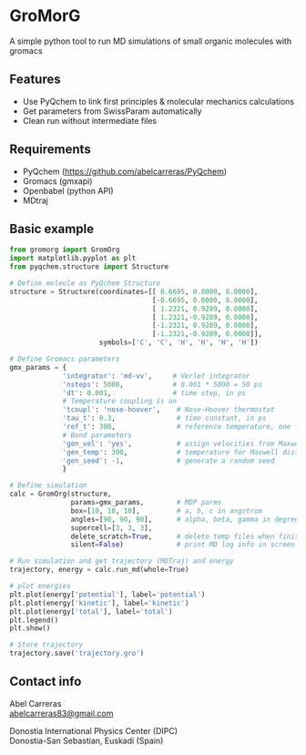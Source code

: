 GroMorG
=======

A simple python tool to run MD simulations of small organic molecules with gromacs

Features
--------
- Use PyQchem to link first principles & molecular mechanics calculations
- Get parameters from SwissParam automatically
- Clean run without intermediate files


Requirements
------------

- PyQchem (https://github.com/abelcarreras/PyQchem)
- Gromacs (gmxapi)
- Openbabel (python API)
- MDtraj 

Basic example
-------------

```python
from gromorg import GromOrg
import matplotlib.pyplot as plt
from pyqchem.structure import Structure

# Define moleule as PyQchem Structure
structure = Structure(coordinates=[[ 0.6695, 0.0000, 0.0000],
                                   [-0.6695, 0.0000, 0.0000],
                                   [ 1.2321, 0.9289, 0.0000],
                                   [ 1.2321,-0.9289, 0.0000],
                                   [-1.2321, 0.9289, 0.0000],
                                   [-1.2321,-0.9289, 0.0000]],
                      symbols=['C', 'C', 'H', 'H', 'H', 'H'])

# Define Gromacs parameters
gmx_params = {
             'integrator': 'md-vv',     # Verlet integrator
             'nsteps': 5000,            # 0.001 * 5000 = 50 ps
             'dt': 0.001,               # time step, in ps
             # Temperature coupling is on
             'tcoupl': 'nose-hoover',    # Nose-Hoover thermostat
             'tau_t': 0.3,               # time constant, in ps
             'ref_t': 300,               # reference temperature, one for each group, in K
             # Bond parameters
             'gen_vel': 'yes',           # assign velocities from Maxwell distributio
             'gen_temp': 300,            # temperature for Maxwell distribution
             'gen_seed': -1,             # generate a random seed
             }

# Define simulation
calc = GromOrg(structure, 
               params=gmx_params,        # MDP parms 
               box=[10, 10, 10],         # a, b, c in angstrom
               angles=[90, 90, 90],      # alpha, beta, gamma in degree
               supercell=[3, 3, 3],
               delete_scratch=True,      # delete temp files when finished
               silent=False)             # print MD log info in screen

# Run simulation and get trajectory (MDTraj) and energy
trajectory, energy = calc.run_md(whole=True) 

# plot energies
plt.plot(energy['potential'], label='potential')
plt.plot(energy['kinetic'], label='kinetic')
plt.plot(energy['total'], label='total')
plt.legend()
plt.show()

# Store trajectory
trajectory.save('trajectory.gro')
```

Contact info
------------
Abel Carreras  
abelcarreras83@gmail.com

Donostia International Physics Center (DIPC)  
Donostia-San Sebastian, Euskadi (Spain)
